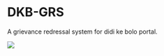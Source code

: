 # DKB-GRS

A grievance redressal system for didi ke bolo portal.

<img src ="images/Team_Apex.png" >
